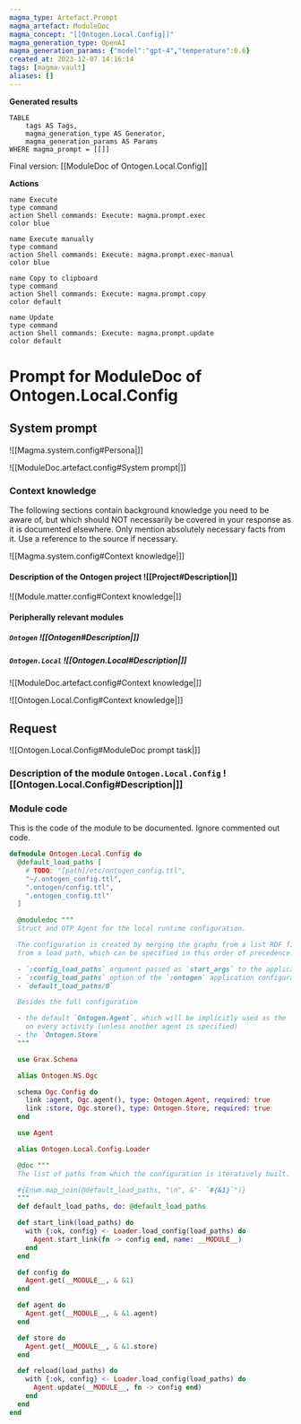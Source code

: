 ```yaml
---
magma_type: Artefact.Prompt
magma_artefact: ModuleDoc
magma_concept: "[[Ontogen.Local.Config]]"
magma_generation_type: OpenAI
magma_generation_params: {"model":"gpt-4","temperature":0.6}
created_at: 2023-12-07 14:16:14
tags: [magma-vault]
aliases: []
---
```


**Generated results**

```dataview
TABLE
	tags AS Tags,
	magma_generation_type AS Generator,
	magma_generation_params AS Params
WHERE magma_prompt = [[]]
```

Final version: [[ModuleDoc of Ontogen.Local.Config]]

**Actions**

```button
name Execute
type command
action Shell commands: Execute: magma.prompt.exec
color blue
```
```button
name Execute manually
type command
action Shell commands: Execute: magma.prompt.exec-manual
color blue
```
```button
name Copy to clipboard
type command
action Shell commands: Execute: magma.prompt.copy
color default
```
```button
name Update
type command
action Shell commands: Execute: magma.prompt.update
color default
```

# Prompt for ModuleDoc of Ontogen.Local.Config

## System prompt

![[Magma.system.config#Persona|]]

![[ModuleDoc.artefact.config#System prompt|]]

### Context knowledge

The following sections contain background knowledge you need to be aware of, but which should NOT necessarily be covered in your response as it is documented elsewhere. Only mention absolutely necessary facts from it. Use a reference to the source if necessary.

![[Magma.system.config#Context knowledge|]]

#### Description of the Ontogen project ![[Project#Description|]]

![[Module.matter.config#Context knowledge|]]

#### Peripherally relevant modules

##### `Ontogen` ![[Ontogen#Description|]]

##### `Ontogen.Local` ![[Ontogen.Local#Description|]]

![[ModuleDoc.artefact.config#Context knowledge|]]

![[Ontogen.Local.Config#Context knowledge|]]


## Request

![[Ontogen.Local.Config#ModuleDoc prompt task|]]

### Description of the module `Ontogen.Local.Config` ![[Ontogen.Local.Config#Description|]]

### Module code

This is the code of the module to be documented. Ignore commented out code.

```elixir
defmodule Ontogen.Local.Config do
  @default_load_paths [
    # TODO: "[path]/etc/ontogen_config.ttl",
    "~/.ontogen_config.ttl",
    ".ontogen/config.ttl",
    ".ontogen_config.ttl"
  ]

  @moduledoc """
  Struct and OTP Agent for the local runtime configuration.

  The configuration is created by merging the graphs from a list RDF files
  from a load path, which can be specified in this order of precedence:

  - `:config_load_paths` argument passed as `start_args` to the application
  - `:config_load_paths` option of the `:ontogen` application configuration
  - `default_load_paths/0`

  Besides the full configuration

  - the default `Ontogen.Agent`, which will be implicitly used as the `prov:Agent`
    on every activity (unless another agent is specified)
  - the `Ontogen.Store`
  """

  use Grax.Schema

  alias Ontogen.NS.Ogc

  schema Ogc.Config do
    link :agent, Ogc.agent(), type: Ontogen.Agent, required: true
    link :store, Ogc.store(), type: Ontogen.Store, required: true
  end

  use Agent

  alias Ontogen.Local.Config.Loader

  @doc """
  The list of paths from which the configuration is iteratively built.

  #{Enum.map_join(@default_load_paths, "\n", &"- `#{&1}`")}
  """
  def default_load_paths, do: @default_load_paths

  def start_link(load_paths) do
    with {:ok, config} <- Loader.load_config(load_paths) do
      Agent.start_link(fn -> config end, name: __MODULE__)
    end
  end

  def config do
    Agent.get(__MODULE__, & &1)
  end

  def agent do
    Agent.get(__MODULE__, & &1.agent)
  end

  def store do
    Agent.get(__MODULE__, & &1.store)
  end

  def reload(load_paths) do
    with {:ok, config} <- Loader.load_config(load_paths) do
      Agent.update(__MODULE__, fn -> config end)
    end
  end
end

```
